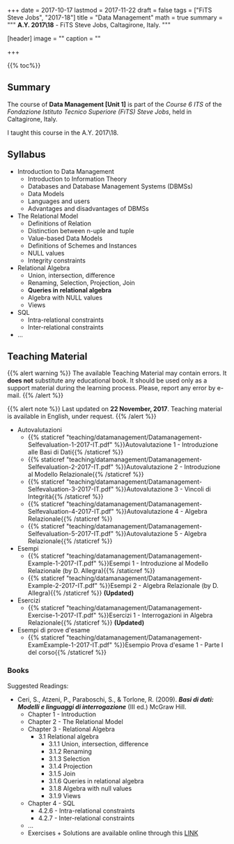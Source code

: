 +++
date = 2017-10-17
lastmod = 2017-11-22
draft = false
tags = ["FiTS Steve Jobs", "2017-18"]
title = "Data Management"
math = true
summary = """
**A.Y. 2017\\18** - FiTS Steve Jobs, Caltagirone, Italy. 
"""

[header]
image = ""
caption = ""

+++

{{% toc%}}

## Summary

The course of **Data Management [Unit 1]** is part of the *Course 6 ITS* of the *Fondazione Istituto Tecnico Superiore (FiTS) Steve Jobs*, held in Caltagirone, Italy.

I taught this course in the A.Y. 2017\\18.

## Syllabus

* Introduction to Data Management
  * Introduction to Information Theory
  * Databases and Database Management Systems (DBMSs)
  * Data Models
  * Languages and users
  * Advantages and disadvantages of DBMSs
* The Relational Model
  * Definitions of Relation
  * Distinction between n-uple and tuple
  * Value-based Data Models
  * Definitions of Schemes and Instances
  * NULL values
  * Integrity constraints
* Relational Algebra
  * Union, intersection, difference
  * Renaming, Selection, Projection, Join
  * **Queries in relational algebra**
  * Algebra with NULL values
  * Views
* SQL
  * Intra-relational constraints
  * Inter-relational constraints
* ...

## Teaching Material

{{% alert warning %}}
The available Teaching Material may contain errors. It **does not** substitute any educational book. It should be used only as a support material during the learning process. Please, report any error by e-mail.
{{% /alert %}}

{{% alert note %}}
Last updated on **22 November, 2017**. Teaching material is available in English, under request.
{{% /alert %}}

* Autovalutazioni
  * {{% staticref "teaching/datamanagement/Datamanagement-Selfevaluation-1-2017-IT.pdf" %}}Autovalutazione 1 - Introduzione alle Basi di Dati{{% /staticref %}}
  * {{% staticref "teaching/datamanagement/Datamanagement-Selfevaluation-2-2017-IT.pdf" %}}Autovalutazione 2 - Introduzione al Modello Relazionale{{% /staticref %}}
  * {{% staticref "teaching/datamanagement/Datamanagement-Selfevaluation-3-2017-IT.pdf" %}}Autovalutazione 3 - Vincoli di Integrità{{% /staticref %}}
  * {{% staticref "teaching/datamanagement/Datamanagement-Selfevaluation-4-2017-IT.pdf" %}}Autovalutazione 4 - Algebra Relazionale{{% /staticref %}}
  * {{% staticref "teaching/datamanagement/Datamanagement-Selfevaluation-5-2017-IT.pdf" %}}Autovalutazione 5 - Algebra Relazionale{{% /staticref %}}
* Esempi
  * {{% staticref "teaching/datamanagement/Datamanagement-Example-1-2017-IT.pdf" %}}Esempi 1 - Introduzione al Modello Relazionale (by D. Allegra){{% /staticref %}}
  * {{% staticref "teaching/datamanagement/Datamanagement-Example-2-2017-IT.pdf" %}}Esempi 2 - Algebra Relazionale (by D. Allegra){{% /staticref %}} **(Updated)**
* Esercizi
  * {{% staticref "teaching/datamanagement/Datamanagement-Exercise-1-2017-IT.pdf" %}}Esercizi 1 - Interrogazioni in Algebra Relazionale{{% /staticref %}} **(Updated)**
* Esempi di prove d'esame
  * {{% staticref "teaching/datamanagement/Datamanagement-ExamExample-1-2017-IT.pdf" %}}Esempio Prova d'esame 1 - Parte I del corso{{% /staticref %}}

### Books

Suggested Readings:

* Ceri, S., Atzeni, P., Paraboschi, S., & Torlone, R. (2009). _**Basi di dati: Modelli e linguaggi di interrogazione**_ (III ed.) McGraw Hill.
  * Chapter 1 - Introduction
  * Chapter 2 - The Relational Model
  * Chapter 3 - Relational Algebra
      * 3.1 Relational algebra
          * 3.1.1 Union, intersection, difference
          * 3.1.2 Renaming
          * 3.1.3 Selection
          * 3.1.4 Projection
          * 3.1.5 Join
          * 3.1.6 Queries in relational algebra
          * 3.1.8 Algebra with null values
          * 3.1.9 Views
  * Chapter 4 - SQL
      * 4.2.6 - Intra-relational constraints
      * 4.2.7 - Inter-relational constraints
  * ...
  * Exercises + Solutions are available online through this [LINK](http://www.ateneonline.it/atzeni3e/areastudenti.asp)